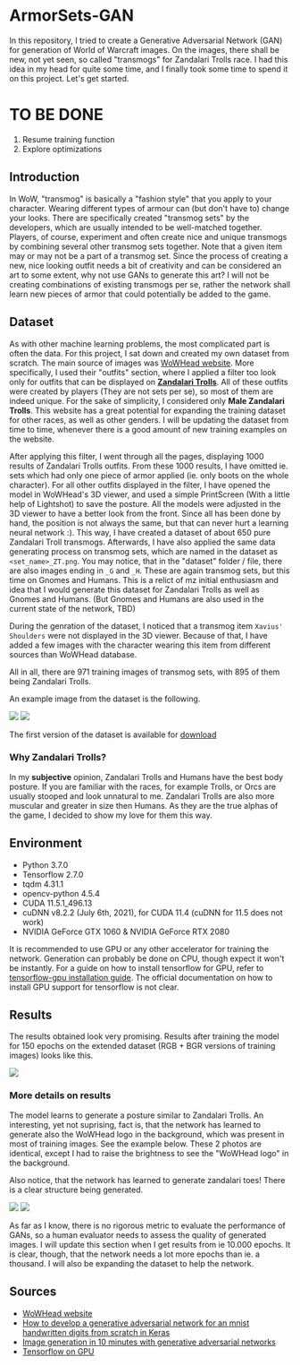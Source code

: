 # ArmorSets-GAN

In this repository, I tried to create a Generative Adversarial Network (GAN) for generation of World of Warcraft images. On the images, there shall be new, not yet seen, so called "transmogs" for Zandalari Trolls race. I had this idea in my head for quite some time, and I finally took some time to spend it on this project. Let's get started.

# TO BE DONE
1) Resume training function
2) Explore optimizations

## Introduction
In WoW, "transmog" is basically a "fashion style" that you apply to your character. Wearing different types of armour can (but don't have to) change your looks. There are specifically created "transmog sets" by the developers, which are usually intended to be well-matched together. Players, of course, experiment and often create nice and unique transmogs by combining several other transmog sets together. Note that a given item may or may not be a part of a transmog set. Since the process of creating a new, nice looking outfit needs a bit of creativity and can be considered an art to some extent, why not use GANs to generate this art? I will not be creating combinations of existing transmogs per se, rather the network shall learn new pieces of armor that could potentially be added to the game.

## Dataset
As with other machine learning problems, the most complicated part is often the data. For this project, I sat down and created my own dataset from scratch. 
The main source of images was [WoWHead website](https://www.wowhead.com/). More specifically, I used their "outfits" section, where I applied a filter too look only for outfits that can be displayed on [**Zandalari Trolls**](https://www.wowhead.com/outfits/race:31/gender:0). All of these outfits were created by players (They are not sets per se), so most of them are indeed unique. For the sake of simplicity, I considered only **Male Zandalari Trolls**. This website has a great potential for expanding the training dataset for other races, as well as other genders. I will be updating the dataset from time to time, whenever there is a good amount of new training examples on the website.

After applying this filter, I went through all the pages, displaying 1000 results of Zandalari Trolls outfits. From these 1000 results, I have omitted ie. sets which had only one piece of armor applied (ie. only boots on the whole character). For all other outfits displayed in the filter, I have opened the model in WoWHead's 3D viewer, and used a simple PrintScreen (With a little help of Lightshot) to save the posture. All the models were adjusted in the 3D viewer to have a better look from the front. Since all has been done by hand, the position is not always the same, but that can never hurt a learning neural network :). This way, I have created a dataset of about 650 pure Zandalari Troll transmogs. Afterwards, I have also applied the same data generating process on transmog sets, which are named in the dataset as `<set_name>_ZT.png`. You may notice, that in the "dataset" folder / file, there are also images ending in `_G` and `_H`. These are again transmog sets, but this time on Gnomes and Humans. This is a relict of mz initial enthusiasm and idea that I would generate this dataset for Zandalari Trolls as well as Gnomes and Humans. (But Gnomes and Humans are also used in the current state of the network, TBD)

During the genration of the dataset, I noticed that a transmog item `Xavius' Shoulders` were not displayed in the 3D viewer. Because of that, I have added a few images with the character wearing this item from different sources than WoWHead database.

All in all, there are 971 training images of transmog sets, with 895 of them being Zandalari Trolls.

An example image from the dataset is the following. 

![](img/test1.png) ![](img/test1_gray.png)

The first version of the dataset is available for [download](https://drive.google.com/file/d/1qCJO6fglDQ8qKJPVduYdcdQuxru9PDwP/view?usp=sharing)

### Why Zandalari Trolls?
In my **subjective** opinion, Zandalari Trolls and Humans have the best body posture. If you are familiar with the races, for example Trolls, or Orcs are usually stooped and look unnatural to me. Zandalari Trolls are also more muscular and greater in size then Humans. As they are the true alphas of the game, I decided to show my love for them this way.

## Environment
- Python 3.7.0
- Tensorflow 2.7.0
- tqdm 4.31.1
- opencv-python 4.5.4
- CUDA 11.5.1_496.13
- cuDNN v8.2.2 (July 6th, 2021), for CUDA 11.4 (cuDNN for 11.5 does not work)
- NVIDIA GeForce GTX 1060 & NVIDIA GeForce RTX 2080

It is recommended to use GPU or any other accelerator for training the network. Generation can probably be done on CPU, though expect it won't be instantly. For a guide on how to install tensorflow for GPU, refer to [tensorflow-gpu installation guide](https://www.youtube.com/watch?v=hHWkvEcDBO0&ab_channel=AladdinPersson). The official documentation on how to install GPU support for tensorflow is not clear.

## Results
The results obtained look very promising. Results after training the model for 150 epochs on the extended dataset (RGB + BGR versions of training images) looks like this.

![](img/150.png)

### More details on results
The model learns to generate a posture similar to Zandalari Trolls. An interesting, yet not suprising, fact is, that the network has learned to generate also the WoWHead logo in the background, which was present in most of training images. See the example below. These 2 photos are identical, except I had to raise the brightness to see the "WoWHead logo" in the background. 

Also notice, that the network has learned to generate zandalari toes! There is a clear structure being generated.

![](img/1k_nails.jpg) ![](img/1k_nails_bright.png)

As far as I know, there is no rigorous metric to evaluate the performance of GANs, so a human evaluator needs to assess the quality of generated images. I will update this section when I get results from ie 10.000 epochs. It is clear, though, that the network needs a lot more epochs than ie. a thousand. I will also be expanding the dataset to help the network.

## Sources
- [WoWHead website](https://www.wowhead.com/)
- [How to develop a generative adversarial network for an mnist handwritten digits from scratch in Keras](https://machinelearningmastery.com/how-to-develop-a-generative-adversarial-network-for-an-mnist-handwritten-digits-from-scratch-in-keras/)
- [Image generation in 10 minutes with generative adversarial networks](https://towardsdatascience.com/image-generation-in-10-minutes-with-generative-adversarial-networks-c2afc56bfa3b)
- [Tensorflow on GPU](https://www.tensorflow.org/guide/gpu)
